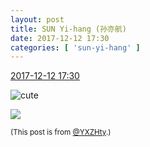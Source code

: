 ```yaml
---
layout: post
title: SUN Yi-hang (孙亦航)
date: 2017-12-12 17:30
categories: [ 'sun-yi-hang' ]
---
```


<div class="weibo-info">
  <a href="https://weibo.com/2565158051/Fzk3exMQS">2017-12-12 17:30</a>
</div>

![cute](https://img.t.sinajs.cn/t4/appstyle/expression/ext/normal/14/tza_org.gif)

<!-- more -->

<a href="https://wx2.sinaimg.cn/mw690/98e534a3gy1fme46l16q9j21400u0myf.jpg">
  <img class="weibo-pic-preview-h" src="http://wx2.sinaimg.cn/orj360/98e534a3gy1fme46l16q9j21400u0myf.jpg" />
</a>

<small>(This post is from [@YXZHty](http://weibo.com/2565158051).)</small>
